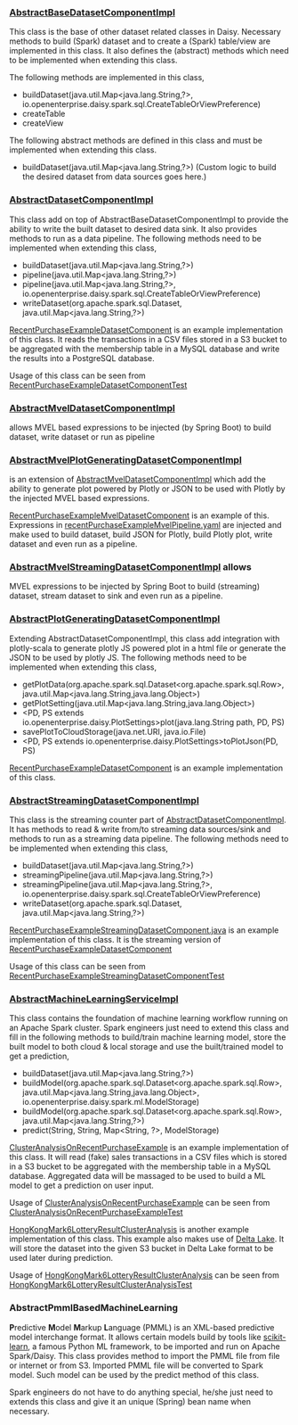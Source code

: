 ### [AbstractBaseDatasetComponentImpl](daisy-core/src/main/java/openenterprise/daisy/spark/sql/AbstractBaseDatasetComponentImpl.java)
This class is the base of other dataset related classes in Daisy. Necessary methods to build (Spark) dataset and to
create a (Spark) table/view are implemented in this class. It also defines the (abstract) methods which need to be
implemented when extending this class.

The following methods are implemented in this class,

* buildDataset(java.util.Map<java.lang.String,?>, io.openenterprise.daisy.spark.sql.CreateTableOrViewPreference)
* createTable
* createView

The following abstract methods are defined in this class and must be implemented when extending this class.

* buildDataset(java.util.Map<java.lang.String,?>) (Custom logic to build the desired dataset from data sources goes here.)

### [AbstractDatasetComponentImpl](daisy-core/src/main/java/openenterprise/daisy/spark/sql/AbstractDatasetComponentImpl.java)
This class add on top of AbstractBaseDatasetComponentImpl to provide the ability to write the built dataset to desired
data sink. It also provides methods to run as a data pipeline. The following methods need to be implemented when
extending this class,

* buildDataset(java.util.Map<java.lang.String,?>)
* pipeline(java.util.Map<java.lang.String,?>)
* pipeline(java.util.Map<java.lang.String,?>, io.openenterprise.daisy.spark.sql.CreateTableOrViewPreference)
* writeDataset(org.apache.spark.sql.Dataset<Row>, java.util.Map<java.lang.String,?>)

[RecentPurchaseExampleDatasetComponent](src/test/java/io/openenterprise/daisy/examples/RecentPurchaseExampleDatasetComponent.java)
is an example implementation of this class. It reads the transactions in a CSV files stored in a S3 bucket to be aggregated
with the membership table in a MySQL database and write the results into a PostgreSQL database.

Usage of this class can be seen from [RecentPurchaseExampleDatasetComponentTest](src/test/java/io/openenterprise/daisy/examples/RecentPurchaseExampleDatasetComponentTest.java)

### [AbstractMvelDatasetComponentImpl](daisy-core/src/main/java/openenterprise/daisy/spark/sql/AbstractMvelDatasetComponentImpl.java)
allows MVEL based expressions to be injected (by Spring Boot) to build dataset, write dataset or run as pipeline

### [AbstractMvelPlotGeneratingDatasetComponentImpl](daisy-core/src/main/java/openenterprise/daisy/spark/sql/AbstractMvelPlotGeneratingDatasetComponentImpl.java)
is an extension of [AbstractMvelDatasetComponentImpl](daisy-core/src/main/java/openenterprise/daisy/spark/sql/AbstractMvelDatasetComponentImpl.java) which add
the ability to generate plot powered by Plotly or JSON to be used with Plotly by the injected MVEL based expressions.

[RecentPurchaseExampleMvelDatasetComponent](src/test/java/io/openenterprise/daisy/examples/RecentPurchaseExampleMvelDatasetComponent.java) is an 
example of this. Expressions in [recentPurchaseExampleMvelPipeline.yaml](daisy-spark/src/test/resources/recentPurchaseExampleMvelPipeline.yaml) are injected
and make used to build dataset, build JSON for Plotly, build Plotly plot, write dataset and even run as a pipeline.

### [AbstractMvelStreamingDatasetComponentImpl](daisy-core/src/main/java/openenterprise/daisy/spark/sql/AbstractStreamingDatasetComponentImpl.java) allows
MVEL expressions to be injected by Spring Boot to build (streaming) dataset, stream dataset to sink and even run as a pipeline.

### [AbstractPlotGeneratingDatasetComponentImpl](daisy-core/src/main/java/openenterprise/daisy/spark/sql/AbstractPlotGeneratingDatasetComponentImpl.java)
Extending AbstractDatasetComponentImpl, this class add integration with plotly-scala to generate plotly JS powered plot in
a html file or generate the JSON to be used by plotly JS. The following methods need to be implemented when extending
this class,

* getPlotData(org.apache.spark.sql.Dataset<org.apache.spark.sql.Row>, java.util.Map<java.lang.String,java.lang.Object>)
* getPlotSetting(java.util.Map<java.lang.String,java.lang.Object>)
* <PD, PS extends io.openenterprise.daisy.PlotSettings>plot(java.lang.String path, PD, PS)
* savePlotToCloudStorage(java.net.URI, java.io.File)
* <PD, PS extends io.openenterprise.daisy.PlotSettings>toPlotJson(PD, PS)

[RecentPurchaseExampleDatasetComponent](src/test/java/io/openenterprise/daisy/examples/RecentPurchaseExampleDatasetComponent.java)
is an example implementation of this class.

### [AbstractStreamingDatasetComponentImpl](daisy-core/src/main/java/openenterprise/daisy/spark/sql/AbstractStreamingDatasetComponentImpl.java)
This class is the streaming counter part of [AbstractDatasetComponentImpl](daisy-core/src/main/java/openenterprise/daisy/spark/sql/AbstractDatasetComponentImpl.java).
It has methods to read & write from/to streaming data sources/sink and methods to run as a streaming data pipeline. The
following methods need to be implemented when extending this class,

* buildDataset(java.util.Map<java.lang.String,?>)
* streamingPipeline(java.util.Map<java.lang.String,?>)
* streamingPipeline(java.util.Map<java.lang.String,?>, io.openenterprise.daisy.spark.sql.CreateTableOrViewPreference)
* writeDataset(org.apache.spark.sql.Dataset<Row>, java.util.Map<java.lang.String,?>)

[RecentPurchaseExampleStreamingDatasetComponent.java](src/test/java/io/openenterprise/daisy/examples/RecentPurchaseExampleStreamingDatasetComponent.java)
is an example implementation of this class. It is the streaming version of
[RecentPurchaseExampleDatasetComponent](src/test/java/io/openenterprise/daisy/examples/RecentPurchaseExampleDatasetComponent.java)

Usage of this class can be seen from
[RecentPurchaseExampleStreamingDatasetComponentTest](src/test/java/io/openenterprise/daisy/examples/RecentPurchaseExampleStreamingDatasetComponentTest.java)

### [AbstractMachineLearningServiceImpl](daisy-core/src/main/java/openenterprise/daisy/spark/ml/AbstractMachineLearningComponentImpl.java)
This class contains the foundation of machine learning workflow running on an Apache Spark cluster. Spark engineers
just need to extend this class and fill in the following methods to build/train machine learning model, store the built
model to both cloud & local storage and use the built/trained model to get a prediction,

* buildDataset(java.util.Map<java.lang.String,?>)
* buildModel(org.apache.spark.sql.Dataset<org.apache.spark.sql.Row>, java.util.Map<java.lang.String,java.lang.Object>, io.openenterprise.daisy.spark.ml.ModelStorage)
* buildModel(org.apache.spark.sql.Dataset<org.apache.spark.sql.Row>, java.util.Map<java.lang.String,?>)
* predict(String, String, Map<String, ?>, ModelStorage)

[ClusterAnalysisOnRecentPurchaseExample](src/test/java/io/openenterprise/daisy/examples/ml/HongKongMark6LotteryResultClusterAnalysis.java)
is an example implementation of this class. It will read (fake) sales transactions in a CSV files which is stored in a S3
bucket to be aggregated with the membership table in a MySQL database. Aggregated data will be massaged to be used to
build a ML model to get a prediction on user input.

Usage of [ClusterAnalysisOnRecentPurchaseExample](src/test/java/io/openenterprise/daisy/examples/ml/ClusterAnalysisOnRecentPurchaseExample.java)
can be seen from [ClusterAnalysisOnRecentPurchaseExampleTest](src/test/java/io/openenterprise/daisy/examples/ml/ClusterAnalysisOnRecentPurchaseExampleTest.java)

[HongKongMark6LotteryResultClusterAnalysis](src/test/java/io/openenterprise/daisy/examples/ml/HongKongMark6LotteryResultClusterAnalysis.java)
is another example implementation of this class. This example also makes use of [Delta Lake](https://delta.io/). It
will store the dataset into the given S3 bucket in Delta Lake format to be used later during prediction.

Usage of [HongKongMark6LotteryResultClusterAnalysis](src/test/java/io/openenterprise/daisy/examples/ml/HongKongMark6LotteryResultClusterAnalysis.java)
can be seen from [HongKongMark6LotteryResultClusterAnalysisTest](src/test/java/io/openenterprise/daisy/examples/ml/HongKongMark6LotteryResultClusterAnalysisTest.java)

### AbstractPmmlBasedMachineLearning
**P**redictive **M**odel **M**arkup **L**anguage (PMML) is an XML-based predictive model interchange format. It allows
certain models build by tools like [scikit-learn](https://scikit-learn.org/stable/), a famous Python ML framework, to be
imported and run on Apache Spark/Daisy. This class provides method to import the PMML file from file or internet or from
S3. Imported PMML file will be converted to Spark model. Such model can be used by the predict method of this class.

Spark engineers do not have to do anything special, he/she just need to extends this class and give it an unique
(Spring) bean name when necessary.
